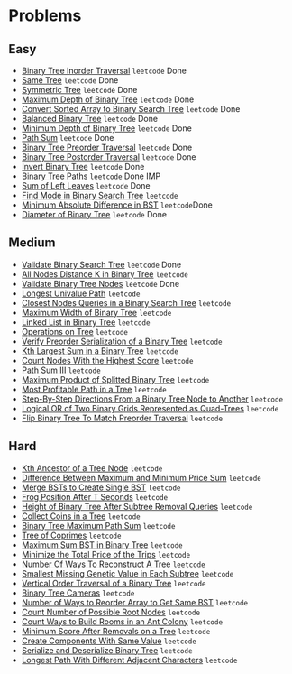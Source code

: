# Problems

## Easy

- [Binary Tree Inorder Traversal](https://leetcode.com/problems/binary-tree-inorder-traversal/) `leetcode` Done
- [Same Tree](https://leetcode.com/problems/same-tree/) `leetcode` Done
- [Symmetric Tree](https://leetcode.com/problems/symmetric-tree/) `leetcode` Done
- [Maximum Depth of Binary Tree](https://leetcode.com/problems/maximum-depth-of-binary-tree/) `leetcode` Done
- [Convert Sorted Array to Binary Search Tree](https://leetcode.com/problems/convert-sorted-array-to-binary-search-tree/) `leetcode` Done
- [Balanced Binary Tree](https://leetcode.com/problems/balanced-binary-tree/) `leetcode` Done
- [Minimum Depth of Binary Tree](https://leetcode.com/problems/minimum-depth-of-binary-tree/) `leetcode` Done
- [Path Sum](https://leetcode.com/problems/path-sum/) `leetcode` Done
- [Binary Tree Preorder Traversal](https://leetcode.com/problems/binary-tree-preorder-traversal/) `leetcode` Done
- [Binary Tree Postorder Traversal](https://leetcode.com/problems/binary-tree-postorder-traversal/) `leetcode` Done
- [Invert Binary Tree](https://leetcode.com/problems/invert-binary-tree/) `leetcode` Done
- [Binary Tree Paths](https://leetcode.com/problems/binary-tree-paths/) `leetcode` Done IMP
- [Sum of Left Leaves](https://leetcode.com/problems/sum-of-left-leaves/) `leetcode` Done
- [Find Mode in Binary Search Tree](https://leetcode.com/problems/find-mode-in-binary-search-tree/) `leetcode`
- [Minimum Absolute Difference in BST](https://leetcode.com/problems/minimum-absolute-difference-in-bst/) `leetcode`Done
- [Diameter of Binary Tree](https://leetcode.com/problems/diameter-of-binary-tree/) `leetcode` Done

## Medium

- [Validate Binary Search Tree](https://leetcode.com/problems/validate-binary-search-tree/) `leetcode` Done
- [All Nodes Distance K in Binary Tree](https://leetcode.com/problems/all-nodes-distance-k-in-binary-tree/) `leetcode`
- [Validate Binary Tree Nodes](https://leetcode.com/problems/validate-binary-tree-nodes/) `leetcode` Done
- [Longest Univalue Path](https://leetcode.com/problems/longest-univalue-path/) `leetcode`
- [Closest Nodes Queries in a Binary Search Tree](https://leetcode.com/problems/closest-nodes-queries-in-a-binary-search-tree/) `leetcode`
- [Maximum Width of Binary Tree](https://leetcode.com/problems/maximum-width-of-binary-tree/) `leetcode`
- [Linked List in Binary Tree](https://leetcode.com/problems/linked-list-in-binary-tree/) `leetcode`
- [Operations on Tree](https://leetcode.com/problems/operations-on-tree/) `leetcode`
- [Verify Preorder Serialization of a Binary Tree](https://leetcode.com/problems/verify-preorder-serialization-of-a-binary-tree/) `leetcode`
- [Kth Largest Sum in a Binary Tree](https://leetcode.com/problems/kth-largest-sum-in-a-binary-tree/) `leetcode`
- [Count Nodes With the Highest Score](https://leetcode.com/problems/count-nodes-with-the-highest-score/) `leetcode`
- [Path Sum III](https://leetcode.com/problems/path-sum-iii/) `leetcode`
- [Maximum Product of Splitted Binary Tree](https://leetcode.com/problems/maximum-product-of-splitted-binary-tree/) `leetcode`
- [Most Profitable Path in a Tree](https://leetcode.com/problems/most-profitable-path-in-a-tree/) `leetcode`
- [Step-By-Step Directions From a Binary Tree Node to Another](https://leetcode.com/problems/step-by-step-directions-from-a-binary-tree-node-to-another/) `leetcode`
- [Logical OR of Two Binary Grids Represented as Quad-Trees](https://leetcode.com/problems/logical-or-of-two-binary-grids-represented-as-quad-trees/) `leetcode`
- [Flip Binary Tree To Match Preorder Traversal](https://leetcode.com/problems/flip-binary-tree-to-match-preorder-traversal/) `leetcode`

## Hard

- [Kth Ancestor of a Tree Node](https://leetcode.com/problems/kth-ancestor-of-a-tree-node/) `leetcode`
- [Difference Between Maximum and Minimum Price Sum](https://leetcode.com/problems/difference-between-maximum-and-minimum-price-sum/) `leetcode`
- [Merge BSTs to Create Single BST](https://leetcode.com/problems/merge-bsts-to-create-single-bst/) `leetcode`
- [Frog Position After T Seconds](https://leetcode.com/problems/frog-position-after-t-seconds/) `leetcode`
- [Height of Binary Tree After Subtree Removal Queries](https://leetcode.com/problems/height-of-binary-tree-after-subtree-removal-queries/) `leetcode`
- [Collect Coins in a Tree](https://leetcode.com/problems/collect-coins-in-a-tree/) `leetcode`
- [Binary Tree Maximum Path Sum](https://leetcode.com/problems/binary-tree-maximum-path-sum/) `leetcode`
- [Tree of Coprimes](https://leetcode.com/problems/tree-of-coprimes/) `leetcode`
- [Maximum Sum BST in Binary Tree](https://leetcode.com/problems/maximum-sum-bst-in-binary-tree/) `leetcode`
- [Minimize the Total Price of the Trips](https://leetcode.com/problems/minimize-the-total-price-of-the-trips/) `leetcode`
- [Number Of Ways To Reconstruct A Tree](https://leetcode.com/problems/number-of-ways-to-reconstruct-a-tree/) `leetcode`
- [Smallest Missing Genetic Value in Each Subtree](https://leetcode.com/problems/smallest-missing-genetic-value-in-each-subtree/) `leetcode`
- [Vertical Order Traversal of a Binary Tree](https://leetcode.com/problems/vertical-order-traversal-of-a-binary-tree/) `leetcode`
- [Binary Tree Cameras](https://leetcode.com/problems/binary-tree-cameras/) `leetcode`
- [Number of Ways to Reorder Array to Get Same BST](https://leetcode.com/problems/number-of-ways-to-reorder-array-to-get-same-bst/) `leetcode`
- [Count Number of Possible Root Nodes](https://leetcode.com/problems/count-number-of-possible-root-nodes/) `leetcode`
- [Count Ways to Build Rooms in an Ant Colony](https://leetcode.com/problems/count-ways-to-build-rooms-in-an-ant-colony/) `leetcode`
- [Minimum Score After Removals on a Tree](https://leetcode.com/problems/minimum-score-after-removals-on-a-tree/) `leetcode`
- [Create Components With Same Value](https://leetcode.com/problems/create-components-with-same-value/) `leetcode`
- [Serialize and Deserialize Binary Tree](https://leetcode.com/problems/serialize-and-deserialize-binary-tree/) `leetcode`
- [Longest Path With Different Adjacent Characters](https://leetcode.com/problems/longest-path-with-different-adjacent-characters/) `leetcode`

